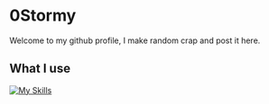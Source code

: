 # 0Stormy
Welcome to my github profile, I make random crap and post it here.

## What I use
[![My Skills](https://skillicons.dev/icons?i=js,html,css,js,md,py,raspberrypi,figma,linux,vscodium)](https://skillicons.dev)
